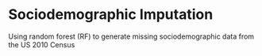# Sociodemographic Imputation
Using random forest (RF) to generate missing sociodemographic data from the US 2010 Census
